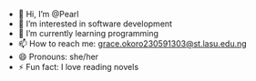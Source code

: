 - 👋 Hi, I’m @Pearl
- 👀 I’m interested in software development
- 🌱 I’m currently learning programming
- 📫 How to reach me: grace.okoro230591303@st.lasu.edu.ng
- 😄 Pronouns: she/her
- ⚡ Fun fact: I love reading novels

<!---
Pearl1920/Pearl1920 is a ✨ special ✨ repository because its `README.md` (this file) appears on your GitHub profile.
You can click the Preview link to take a look at your changes.
--->
